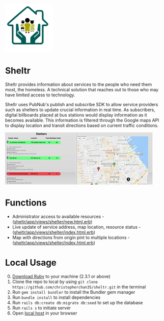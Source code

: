   ![sheltr logo](/public/LOGO.png)
# Sheltr

Sheltr provides information about services to the people who need them most, the homeless. A technical solution that reaches out to those who may have limited access to technology.

Sheltr uses PubNub's publish and subscribe SDK to allow service providers such as shelters to update crucial information in real time. As subscribers, digital billboards placed at bus stations would display information as it becomes available. This information is filtered through the Google maps API to display location and transit directions based on current traffic conditions.

  ![sheltr demo](/public/demo.gif)
# Functions

- Administrator access to available resources - ([sheltr/app/views/shelter/new.html.erb](https://github.com/christopherchan35/sheltr/blob/development/app/views/shelter/new.html.erb))
- Live update of service address, map location, resource status - ([sheltr/app/views/shelter/index.html.erb](https://github.com/christopherchan35/sheltr/blob/development/app/views/shelter/index.html.erb))
- Map with directions from origin pint to multiple locations - ([sheltr/app/views/shelter/index.html.erb](https://github.com/christopherchan35/sheltr/blob/development/app/views/shelter/index.html.erb))

# Local Usage

0. [Download Ruby](https://www.ruby-lang.org/en/downloads/) to your machine (2.3.1 or above)
1. Clone the repo to local by using `git clone https://github.com/christopherchan35/sheltr.git` in the terminal
2. Run `gem install bundler` to install the Bundler gem manager
3. Run `bundle install` to install dependencies
4. Run `rails db:create db:migrate db:seed` to set up the database
5. Run `rails s` to initiate server
6. Open [local host](http://localhost:3000) in your browser
